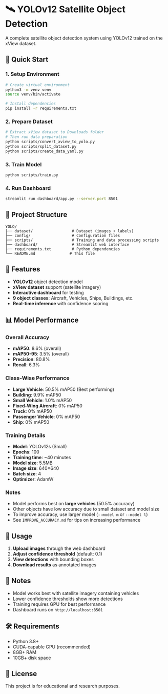 # 🛰️ YOLOv12 Satellite Object Detection

A complete satellite object detection system using YOLOv12 trained on the xView dataset.

## 🚀 Quick Start

### 1. Setup Environment

```bash
# Create virtual environment
python3 -m venv venv
source venv/bin/activate

# Install dependencies
pip install -r requirements.txt
```

### 2. Prepare Dataset

```bash
# Extract xView dataset to Downloads folder
# Then run data preparation
python scripts/convert_xview_to_yolo.py
python scripts/split_dataset.py
python scripts/create_data_yaml.py
```

### 3. Train Model

```bash
python scripts/train.py
```

### 4. Run Dashboard

```bash
streamlit run dashboard/app.py --server.port 8501
```

## 📁 Project Structure

```
YOLO/
├── dataset/                 # Dataset (images + labels)
├── config/                  # Configuration files
├── scripts/                 # Training and data processing scripts
├── dashboard/               # Streamlit web interface
├── requirements.txt         # Python dependencies
└── README.md               # This file
```

## 🎯 Features

- **YOLOv12** object detection model
- **xView dataset** support (satellite imagery)
- **Interactive dashboard** for testing
- **9 object classes**: Aircraft, Vehicles, Ships, Buildings, etc.
- **Real-time inference** with confidence scoring

## 📊 Model Performance

### Overall Accuracy
- **mAP50**: 8.6% (overall)
- **mAP50-95**: 3.5% (overall)
- **Precision**: 80.8%
- **Recall**: 6.3%

### Class-Wise Performance
- **Large Vehicle**: 50.5% mAP50 (Best performing)
- **Building**: 9.9% mAP50
- **Small Vehicle**: 1.0% mAP50
- **Fixed-Wing Aircraft**: 0% mAP50
- **Truck**: 0% mAP50
- **Passenger Vehicle**: 0% mAP50
- **Ship**: 0% mAP50

### Training Details
- **Model**: YOLOv12s (Small)
- **Epochs**: 100
- **Training time**: ~40 minutes
- **Model size**: 5.5MB
- **Image size**: 640×640
- **Batch size**: 4
- **Optimizer**: AdamW

### Notes
- Model performs best on **large vehicles** (50.5% accuracy)
- Other objects have low accuracy due to small dataset and model size
- To improve accuracy, use larger model (`--model m` or `--model l`)
- See `IMPROVE_ACCURACY.md` for tips on increasing performance

## 🔧 Usage

1. **Upload images** through the web dashboard
2. **Adjust confidence threshold** (default: 0.1)
3. **View detections** with bounding boxes
4. **Download results** as annotated images

## 📝 Notes

- Model works best with satellite imagery containing vehicles
- Lower confidence thresholds show more detections
- Training requires GPU for best performance
- Dashboard runs on `http://localhost:8501`

## 🛠️ Requirements

- Python 3.8+
- CUDA-capable GPU (recommended)
- 8GB+ RAM
- 10GB+ disk space

## 📄 License

This project is for educational and research purposes.
